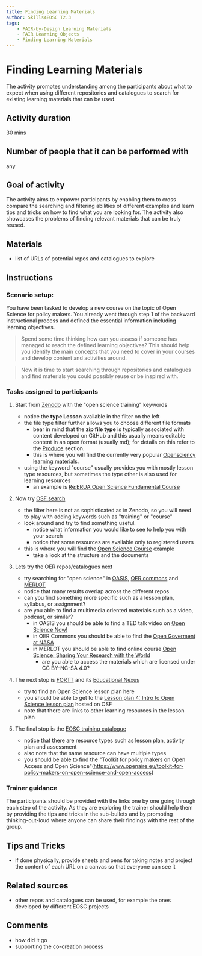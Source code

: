 ```yaml
---
title: Finding Learning Materials
author: Skills4EOSC T2.3
tags: 
    - FAIR-by-Design Learning Materials
    - FAIR Learning Objects
    - Finding Learning Materials
---
```



# Finding Learning Materials

The activity promotes understanding among the participants about what to expect when using different repositories and catalogues to search for existing learning materials that can be used. 

## Activity duration

30 mins

## Number of people that it can be performed with

any

## Goal of activity

The activity aims to empower participants by enabling them to cross compare the searching and filtering abilities of different examples and learn tips and tricks on how to find what you are looking for. 
The activity also showcases the problems of finding relevant materials that can be truly reused.

## Materials

- list of URLs of potential repos and catalogues to explore

## Instructions

### Scenario setup:

You have been tasked to develop a new course on the topic of Open Science for policy makers. You already went through step 1 of the backward instructional process and defined the essential information including learning objectives. 

> Spend some time thinking how can you assess if someone has managed to reach the defined learning objectives? This should help you identify the main concepts that you need to cover in your courses and develop content and activities around. 

> Now it is time to start searching through repositories and catalogues and find materials you could possibly reuse or be inspired with.

### Tasks assigned to participants

1. Start from [Zenodo](https://zenodo.org/) with the "open science training" keywords
    - notice the **type Lesson** available in the filter on the left
    - the file type filter further allows you to choose different file formats
        - bear in mind that the **zip file type** is typically associated with content developed on GitHub and this usually means editable content in an open format (usually md); for details on this refer to the [Produce](../../../Stage%204%20–%20Produce/08-Development%20Tools/08-Introduction%20to%20Markdown%20and%20Git.md) section.
        - this is where you will find the currently very popular [Opensciency learning materials](https://zenodo.org/record/7662732).  
    - using the keyword "course" usually provides you with mostly lesson type resources, but sometimes the type other is also used for learning resources 
        - an example is [Re:ERUA Open Science Fundamental Course](https://zenodo.org/record/7701846)

2. Now try [OSF search](https://osf.io/search/)
    - the filter here is not as sophisticated as in Zenodo, so you will need to play with adding keywords such as "training" or "course"
    - look around and try to find something useful.
        - notice what information you would like to see to help you with your search
        - notice that some resources are available only to registered users
    - this is where you will find the [Open Science Course](https://osf.io/x6892/) example
        - take a look at the structure and the documents

3. Lets try the OER repos/catalogues next
    - try searching for "open science" in [OASIS](https://oasis.geneseo.edu/), [OER commons](https://oercommons.org/) and [MERLOT](https://www.merlot.org/merlot/index.htm)
    - notice that many results overlap across the different repos
    - can you find something more specific such as a lesson plan, syllabus, or assignment?
    - are you able to find a multimedia oriented materials such as a video, podcast, or similar?
        - in OASIS you should be able to find a TED talk video on [Open Science Now!](https://www.ted.com/talks/michael_nielsen_open_science_now)
        - in OER Commons you should be able to find the [Open Goverment at NASA](https://oercommons.org/courses/open-government-at-nasa)
        - in MERLOT you should be able to find online course [Open Science: Sharing Your Research with the World](https://www.merlot.org/merlot/viewMaterial.htm?id=1377011)
            - are you able to access the materials which are licensed under CC BY-NC-SA 4.0?

4. The next stop is [FORTT](https://forrt.org/) and its [Educational Nexus](https://forrt.org/nexus/)
    - try to find an Open Science lesson plan here
    - you should be able to get to the [Lesson plan 4: Intro to Open Science lesson plan](https://osf.io/x3m9k) hosted on OSF
    - note that there are links to other learning resources in the lesson plan

5. The final stop is the [EOSC training catalogue](https://search.marketplace.eosc-portal.eu/search/training?q=*)
    - notice that there are resource types such as lesson plan, activity plan and assessment
    - also note that the same resource can have multiple types
    - you should be able to find the "Toolkit for policy makers on Open Access and Open Science"(https://www.openaire.eu/toolkit-for-policy-makers-on-open-science-and-open-access)

### Trainer guidance

The participants should be provided with the links one by one going through each step of the activity. As they are exploring the trainer should help them by providing the tips and tricks in the sub-bullets and by promoting thinking-out-loud where anyone can share their findings with the rest of the group.

## Tips and Tricks

- if done physically, provide sheets and pens for taking notes and project the content of each URL on a canvas so that everyone can see it

## Related sources

- other repos and catalogues can be used, for example the ones developed by different EOSC projects

## Comments

- how did it go
- supporting the co-creation process